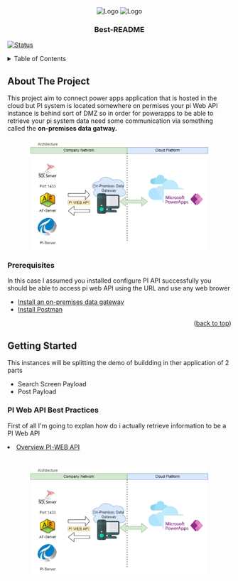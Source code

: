 <div align="center">
    <img src="https://www.mvpskill.com/wp-content/uploads/2021/06/PowerApps-Logo-SG-1110x590-1.png" alt="Logo" width="150" height="80">
     <img src="https://encrypted-tbn0.gstatic.com/images?q=tbn:ANd9GcRObhoMc2Qp8825dSDlSjeraTW1p5H3sCuCkQ&usqp=CAU" alt="Logo" width="150" height="80">

  <h3 align="center">Best-README</h3>

</div>

[![Status](https://img.shields.io/badge/status-successed-success.svg)]()

<!-- TABLE OF CONTENTS -->
<details>
  <summary>Table of Contents</summary>
  <ol>
    <li>
      <a href="#about-the-project">About The Project</a>
      <ul>
        <li><a href="#prerequisites">Prerequisites</a></li>
      </ul>
    </li>
    <li>
      <a href="#getting-started">Getting Started</a>
      <ul>
        <li><a href="#PI Web API Best Practices">PI Web API Best Practices</a></li>
        <li><a href="#Test web API">Test Web API</a></li>
        <li><a href="#Create Connector">Create Connector</a></li>
        <li><a href="#Create App Demo">Create App Demo</a></li>
      </ul>
    </li>
    <li><a href="#Experiment App">Experiment App</a></li>
    <li><a href="#contact">Contact</a></li>
  </ol>
</details>

## About The Project

<p align= "left">This project aim to connect power apps application that is hosted in the cloud but PI system is located somewhere on permises your pi Web API instance is behind sort of DMZ so in order for powerapps to be able to retrieve your pi system data need some communication via something called the <b>on-premises data gatway.</b> </p>
<p align="center">
 <img  width=400px height=250px src="https://raw.githubusercontent.com/watthanai/PowerApp-PIWebAPI/master/Architecture.png"><br></p>

### Prerequisites

In this case I assumed you installed configure PI API successfully you should be able to access pi web API using the URL and use any web brower

<ul>
<li><a href="https://docs.microsoft.com/en-us/data-integration/gateway/service-gateway-install">Install an on-premises data gateway</a></li>
<li><a href="https://www.postman.com/downloads/">Install Postman</a></li>
</ul>

<p align="right">(<a href="#top">back to top</a>)</p>

<!-- GETTING STARTED -->

## Getting Started

This instances will be splitting the demo of buildding in ther application of 2 parts

<ul>
<li>Search Screen Payload</li>
<li>Post Payload</li>
</ul>

### PI Web API Best Practices
First of all I'm going to explan how do i actually retrieve information to be a PI Web API 
<li><a href="https://github.com/watthanai/Node-Red-PIAPI/blob/master/Data%20Source/SQL/Port-SQL.md">Overview PI-WEB API</a> </li>
<p align="center"><br>
 <img  width=400px height=250px src="https://raw.githubusercontent.com/watthanai/PowerApp-PIWebAPI/master/Architecture.png"><br></p>

